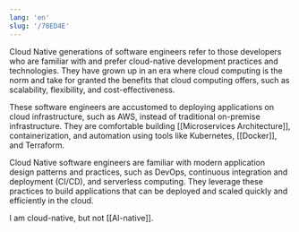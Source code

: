 ```yaml
---
lang: 'en'
slug: '/78ED4E'
---
```


Cloud Native generations of software engineers refer to those developers who are familiar with and prefer cloud-native development practices and technologies. They have grown up in an era where cloud computing is the norm and take for granted the benefits that cloud computing offers, such as scalability, flexibility, and cost-effectiveness.

These software engineers are accustomed to deploying applications on cloud infrastructure, such as AWS, instead of traditional on-premise infrastructure. They are comfortable building [[Microservices Architecture]], containerization, and automation using tools like Kubernetes, [[Docker]], and Terraform.

Cloud Native software engineers are familiar with modern application design patterns and practices, such as DevOps, continuous integration and deployment (CI/CD), and serverless computing. They leverage these practices to build applications that can be deployed and scaled quickly and efficiently in the cloud.

I am cloud-native, but not [[AI-native]].
